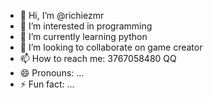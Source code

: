 - 👋 Hi, I’m @richiezmr
- 👀 I’m interested in programming
- 🌱 I’m currently learning python
- 💞️ I’m looking to collaborate on game creator
- 📫 How to reach me: 3767058480 QQ
- 😄 Pronouns: ...
- ⚡ Fun fact: ...

<!---
richiezmr/richiezmr is a ✨ special ✨ repository because its `README.md` (this file) appears on your GitHub profile.
You can click the Preview link to take a look at your changes.
--->
